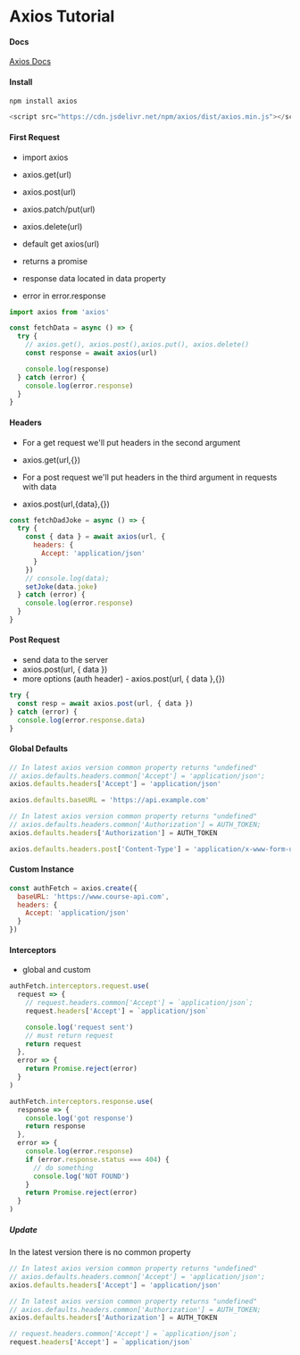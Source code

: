 # Axios Tutorial

#### Docs

[Axios Docs](https://axios-http.com/docs/intro)

#### Install

```sh
npm install axios
```

```js
<script src="https://cdn.jsdelivr.net/npm/axios/dist/axios.min.js"></script>
```

#### First Request

- import axios

- axios.get(url)
- axios.post(url)
- axios.patch/put(url)
- axios.delete(url)

- default get axios(url)

- returns a promise
- response data located in data property
- error in error.response

```js
import axios from 'axios'

const fetchData = async () => {
  try {
    // axios.get(), axios.post(),axios.put(), axios.delete()
    const response = await axios(url)

    console.log(response)
  } catch (error) {
    console.log(error.response)
  }
}
```

#### Headers

- For a get request we'll put headers in the second argument
- axios.get(url,{})

- For a post request we'll put headers in the third argument in requests with data
- axios.post(url,{data},{})

```js
const fetchDadJoke = async () => {
  try {
    const { data } = await axios(url, {
      headers: {
        Accept: 'application/json'
      }
    })
    // console.log(data);
    setJoke(data.joke)
  } catch (error) {
    console.log(error.response)
  }
}
```

#### Post Request

- send data to the server
- axios.post(url, { data })
- more options (auth header) - axios.post(url, { data },{})

```js
try {
  const resp = await axios.post(url, { data })
} catch (error) {
  console.log(error.response.data)
}
```

#### Global Defaults

```js
// In latest axios version common property returns "undefined"
// axios.defaults.headers.common['Accept'] = 'application/json';
axios.defaults.headers['Accept'] = 'application/json'

axios.defaults.baseURL = 'https://api.example.com'

// In latest axios version common property returns "undefined"
// axios.defaults.headers.common['Authorization'] = AUTH_TOKEN;
axios.defaults.headers['Authorization'] = AUTH_TOKEN

axios.defaults.headers.post['Content-Type'] = 'application/x-www-form-urlencoded'
```

#### Custom Instance

```js
const authFetch = axios.create({
  baseURL: 'https://www.course-api.com',
  headers: {
    Accept: 'application/json'
  }
})
```

#### Interceptors

- global and custom

```js
authFetch.interceptors.request.use(
  request => {
    // request.headers.common['Accept'] = `application/json`;
    request.headers['Accept'] = `application/json`

    console.log('request sent')
    // must return request
    return request
  },
  error => {
    return Promise.reject(error)
  }
)

authFetch.interceptors.response.use(
  response => {
    console.log('got response')
    return response
  },
  error => {
    console.log(error.response)
    if (error.response.status === 404) {
      // do something
      console.log('NOT FOUND')
    }
    return Promise.reject(error)
  }
)
```

##### Update

In the latest version there is no common property

```js
// In latest axios version common property returns "undefined"
// axios.defaults.headers.common['Accept'] = 'application/json';
axios.defaults.headers['Accept'] = 'application/json'

// In latest axios version common property returns "undefined"
// axios.defaults.headers.common['Authorization'] = AUTH_TOKEN;
axios.defaults.headers['Authorization'] = AUTH_TOKEN
```

```js
// request.headers.common['Accept'] = `application/json`;
request.headers['Accept'] = `application/json`
```
